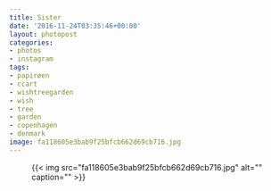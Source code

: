 ```yaml
---
title: Sister
date: '2016-11-24T03:35:46+00:00'
layout: photopost
categories:
- photos
- instagram
tags:
- papirøen
- ccart
- wishtreegarden
- wish
- tree
- garden
- copenhagen
- denmark
image: fa118605e3bab9f25bfcb662d69cb716.jpg
---
```


<figure class="photo photo--square">
  {{< img src="fa118605e3bab9f25bfcb662d69cb716.jpg" alt="" caption="" >}}

</figure>




